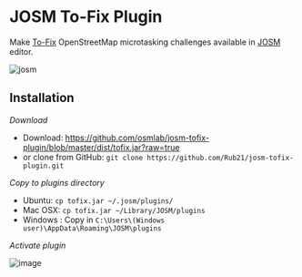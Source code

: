 # JOSM To-Fix Plugin

Make [To-Fix](http://osmlab.github.io/to-fix) OpenStreetMap microtasking challenges available in [JOSM](http://josm.openstreetmap.de/) editor.

![josm](https://cloud.githubusercontent.com/assets/1152236/7286852/ddfc4114-e914-11e4-93c7-b9cf72a30fcc.gif)

## Installation

*Download*

- Download: https://github.com/osmlab/josm-tofix-plugin/blob/master/dist/tofix.jar?raw=true
- or clone from GitHub: `git clone https://github.com/Rub21/josm-tofix-plugin.git`

*Copy to plugins directory*

- Ubuntu: `cp tofix.jar ~/.josm/plugins/`
- Mac OSX: `cp tofix.jar ~/Library/JOSM/plugins`
- Windows :  Copy in `C:\Users\(Windows user)\AppData\Roaming\JOSM\plugins`

*Activate plugin*

![image](https://cloud.githubusercontent.com/assets/1152236/7150157/803d6e24-e2dc-11e4-9245-93e0d7ccaada.png)
